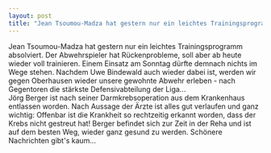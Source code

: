 ```yaml
---
layout: post
title: "Jean Tsoumou-Madza hat gestern nur ein leichtes Trainingsprogramm absolviert."
---
```


Jean Tsoumou-Madza hat gestern nur ein leichtes Trainingsprogramm absolviert. Der Abwehrspieler hat Rückenprobleme, soll aber ab heute wieder voll trainieren. Einem Einsatz am Sonntag dürfte demnach nichts im Wege stehen. Nachdem Uwe Bindewald auch wieder dabei ist, werden wir gegen Oberhausen wieder unsere gewohnte Abwehr erleben - nach Gegentoren die stärkste Defensivabteilung der Liga...  
Jörg Berger ist nach seiner Darmkrebsoperation aus dem Krankenhaus entlassen worden. Nach Aussage der Ärzte ist alles gut verlaufen und ganz wichtig: Offenbar ist die Krankheit so rechtzeitig erkannt worden, dass der Krebs nicht gestreut hat! Berger befindet sich zur Zeit in der Reha und ist auf dem besten Weg, wieder ganz gesund zu werden. Schönere Nachrichten gibt's kaum...
